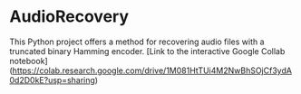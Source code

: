 # AudioRecovery
This Python project offers a method for recovering audio files with a truncated binary Hamming encoder.
[Link to the interactive Google Collab notebook] (https://colab.research.google.com/drive/1M081HtTUi4M2NwBhSOjCf3ydA0d2D0kE?usp=sharing)
